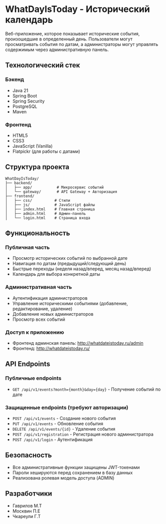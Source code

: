 # WhatDayIsToday - Исторический календарь

Веб-приложение, которое показывает исторические события, произошедшие в определенный день. Пользователи могут просматривать события по датам, а администраторы могут управлять содержимым через административную панель.

## Технологический стек

### Бэкенд
- Java 21
- Spring Boot
- Spring Security
- PostgreSQL
- Maven

### Фронтенд
- HTML5
- CSS3
- JavaScript (Vanilla)
- Flatpickr (для работы с датами)

## Структура проекта

```
WhatDayIsToday/
├── backend/
│   ├── app/           # Микросервис событий
│   └── gateway/       # API Gateway + Авторизация
├── frontend/
│   ├── css/          # Стили
│   ├── js/           # JavaScript файлы
│   ├── index.html    # Главная страница
│   ├── admin.html    # Админ-панель
│   └── login.html    # Страница входа
```

## Функциональность

### Публичная часть
- Просмотр исторических событий по выбранной дате
- Навигация по датам (предыдущий/следующий день)
- Быстрые переходы (неделя назад/вперед, месяц назад/вперед)
- Календарь для выбора конкретной даты

### Административная часть
- Аутентификация администраторов
- Управление историческими событиями (добавление, редактирование, удаление)
- Добавление новых администраторов
- Просмотр всех событий

### Доступ к приложению
- Фронтенд админская панель: http://whatdateistoday.ru/admin
- Фронтенд: http://whatdateistoday.ru/

## API Endpoints

### Публичные endpoints
- `GET /api/v1/events?month={month}&day={day}` - Получение событий по дате

### Защищенные endpoints (требуют авторизации)
- `POST /api/v1/events` - Создание нового события
- `PUT /api/v1/events` - Обновление события
- `DELETE /api/v1/events/{id}` - Удаление события
- `POST /api/v1/registration` - Регистрация нового администратора
- `POST /api/v1/login` - Аутентификация

## Безопасность
- Все административные функции защищены JWT-токенами
- Пароли хешируются перед сохранением в базу данных
- Реализована ролевая модель доступа (ADMIN)

## Разработчики
- Гаврилов М.Т
- Москвин П.E
- Чкареули Г.Т
